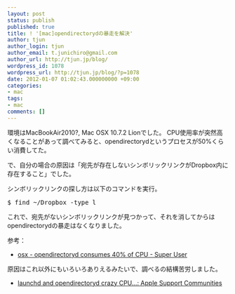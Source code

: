 ```yaml
---
layout: post
status: publish
published: true
title: ! '[mac]opendirectorydの暴走を解決'
author: tjun
author_login: tjun
author_email: t.junichiro@gmail.com
author_url: http://tjun.jp/blog/
wordpress_id: 1078
wordpress_url: http://tjun.jp/blog/?p=1078
date: 2012-01-07 01:02:43.000000000 +09:00
categories:
- mac
tags:
- mac
comments: []
---
```

環境はMacBookAir2010?, Mac OSX 10.7.2 Lionでした。
CPU使用率が突然高くなることがあって調べてみると、opendirectorydというプロセスが50%くらい消費してた。

で、自分の場合の原因は「宛先が存在しないシンボリックリンクがDropbox内に存在すること」でした。

シンボリックリンクの探し方は以下のコマンドを実行。
<pre>
$ find ~/Dropbox -type l
</pre>

これで、宛先がないシンボリックリンクが見つかって、それを消してからはopendirectorydの暴走はなくなりました。

参考：
<ul>
	<li><a href="http://superuser.com/questions/350879/opendirectoryd-consumes-40-of-cpu">osx - opendirectoryd consumes 40% of CPU - Super User</a></li>
</ul>


原因はこれ以外にもいろいろありえるみたいで、調べるの結構苦労しました。
<ul>
	<li><a href="https://discussions.apple.com/thread/3198682?start=0&tstart=0">launchd and opendirectoryd crazy CPU...: Apple Support Communities</a></li>
</ul>

